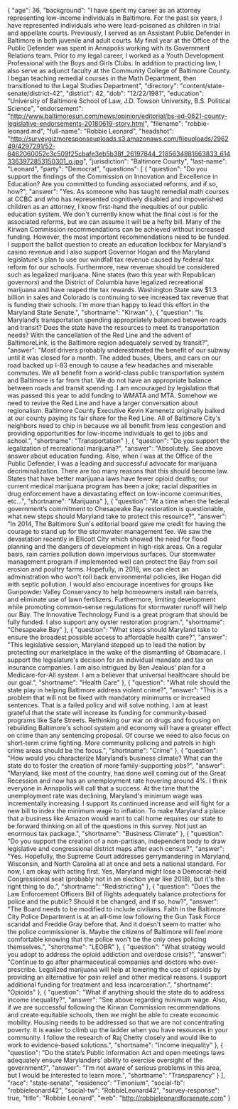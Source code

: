 {
  "age": 36,
  "background": "I have spent my career as an attorney representing low-income individuals in Baltimore. For the past six years, I have represented individuals who were lead-poisoned as children in trial and appellate courts. Previously, I served as an Assistant Public Defender in Baltimore in both juvenile and adult courts. My final year at the Office of the Public Defender was spent in Annapolis working with its Government Relations team. Prior to my legal career, I worked as a Youth Development Professional with the Boys and Girls Clubs.  In addition to practicing law, I also serve as adjunct faculty at the Community College of Baltimore County. I began teaching remedial courses in the Math Department, then transitioned to the Legal Studies Department",
  "directory": "content/state-senate/district-42",
  "district": 42,
  "dob": "12/22/1981",
  "education": "University of Baltimore School of Law, J.D. Towson University, B.S. Political Science",
  "endorsement": "http://www.baltimoresun.com/news/opinion/editorial/bs-ed-0621-county-legislative-endorsements-20180619-story.html",
  "filename": "robbie-leonard.md",
  "full-name": "Robbie Leonard",
  "headshot": "http://surveygizmoresponseuploads.s3.amazonaws.com/fileuploads/296249/4297291/52-8462060052c3c509f25cbafe3eb5b38f_26197844_2185634881663833_6143363972853150301_o.jpg",
  "jurisdiction": "Baltimore County",
  "last-name": "Leonard",
  "party": "Democrat",
  "questions": [
    {
      "question": "Do you support the findings of the Commission on Innovation and Excellence in Education? Are you committed to funding associated reforms, and if so, how?",
      "answer": "Yes. As someone who has taught remedial math courses at CCBC and who has represented cognitively disabled and impoverished children as an attorney, I know first-hand the inequities of our public education system. We don't currently know what the final cost is for the associated reforms, but we can assume it will be a hefty bill. Many of the Kirwan Commission recommendations can be achieved without increased funding. However, the most important recommendations need to be funded. I support the ballot question to create an education lockbox for Maryland's casino revenue and I also support Governor Hogan and the Maryland legislature's plan to use our windfall tax revenue caused by federal tax reform for our schools. Furthermore, new revenue should be considered such as legalized marijuana. Nine states (two this year with Republican governors) and the District of Columbia have legalized recreational marijuana and have reaped the tax rewards. Washington State saw $1.3 billion in sales and Colorado is continuing to see increased tax revenue that is funding their schools. I'm more than happy to lead this effort in the Maryland State Senate.",
      "shortname": "Kirwan"
    },
    {
      "question": "Is Maryland’s transportation spending appropriately balanced between roads and transit? Does the state have the resources to meet its transportation needs? With the cancellation of the Red Line and the advent of BaltimoreLink, is the Baltimore region adequately served by transit?",
      "answer": "Most drivers probably underestimated the benefit of our subway until it was closed for a month. The added buses, Ubers, and cars on our road backed up I-83 enough to cause a few headaches and miserable commutes. We all benefit from a world-class public transportation system and Baltimore is far from that. We do not have an appropriate balance between roads and transit spending. I am encouraged by legislation that was passed this year to add funding to WMATA and MTA. Somehow we need to revive the Red Line and have a larger conversation about regionalism. Baltimore County Executive Kevin Kamenetz originally balked at our county paying its fair share for the Red Line. All of Baltimore City's neighbors need to chip in because we all benefit from less congestion and providing opportunities for low-income individuals to get to jobs and school.",
      "shortname": "Transportation"
    },
    {
      "question": "Do you support the legalization of recreational marijuana?",
      "answer": "Absolutely. See above answer about education funding. Also, when I was at the Office of the Public Defender, I was a leading and successful advocate for marijuana decriminalization. There are too many reasons that this should become law. States that have better marijuana laws have fewer opioid deaths; our current medical marijuana program has been a joke; racial disparities in drug enforcement have a devastating effect on low-income communities, etc…",
      "shortname": "Marijuana"
    },
    {
      "question": "At a time when the federal government’s commitment to Chesapeake Bay restoration is questionable, what new steps should Maryland take to protect this resource?",
      "answer": "In 2014, The Baltimore Sun's editorial board gave me credit for having the courage to stand up for the stormwater management fee. We saw the devastation recently in Ellicott City which showed the need for flood planning and the dangers of development in high-risk areas. On a regular basis, rain carries pollution down impervious surfaces. Our stormwater management program if implemented well can protect the Bay from soil erosion and poultry farms. Hopefully, in 2018, we can elect an administration who won't roll back environmental policies, like Hogan did with septic pollution. I would also encourage incentives for groups like Gunpowder Valley Conservancy to help homeowners install rain barrels, and eliminate use of lawn fertilizers. Furthermore, limiting development while promoting common-sense regulations for stormwater runoff will help our Bay. The Innovative Technology Fund is a great program that should be fully funded. I also support any oyster restoration program.",
      "shortname": "Chesapeake Bay"
    },
    {
      "question": "What steps should Maryland take to ensure the broadest possible access to affordable health care?",
      "answer": "This legislative session, Maryland stepped up to lead the nation by protecting our marketplace in the wake of the dismantling of Obamacare. I support the legislature's decision for an individual mandate and tax on insurance companies. I am also intrigued by Ben Jealous' plan for a Medicare-for-All system. I am a believer that universal healthcare should be our goal.",
      "shortname": "Health Care"
    },
    {
      "question": "What role should the state play in helping Baltimore address violent crime?",
      "answer": "This is a problem that will not be fixed with mandatory minimums or increased sentences. That is a failed policy and will solve nothing. I am at least grateful that the state will increase its funding for community-based programs like Safe Streets. Rethinking our war on drugs and focusing on rebuilding Baltimore's school system and economy will have a greater effect on crime than any sentencing proposal. Of course we need to also focus on short-term crime fighting. More community policing and patrols in high crime areas should be the focus.",
      "shortname": "Crime"
    },
    {
      "question": "How would you characterize Maryland’s business climate? What can the state do to foster the creation of more family-supporting jobs?",
      "answer": "Maryland, like most of the country, has done well coming out of the Great Recession and now has an unemployment rate hovering around 4%. I think everyone in Annapolis will call that a success. At the time that the unemployment rate was declining, Maryland's minimum wage was incrementally increasing. I support its continued increase and will fight for a new bill to index the minimum wage to inflation. To make Maryland a place that a business like Amazon would want to call home requires our state to be forward thinking on all of the questions in this survey. Not just an enormous tax package.",
      "shortname": "Business Climate"
    },
    {
      "question": "Do you support the creation of a non-partisan, independent body to draw legislative and congressional district maps after each census?",
      "answer": "Yes. Hopefully, the Supreme Court addresses gerrymandering in Maryland, Wisconsin, and North Carolina all at once and sets a national standard. For now, I am okay with acting first. Yes, Maryland might lose a Democrat-held Congressional seat (probably not in an election year like 2018), but it's the right thing to do.",
      "shortname": "Redistricting"
    },
    {
      "question": "Does the Law Enforcement Officers Bill of Rights adequately balance protections for police and the public? Should it be changed, and if so, how?",
      "answer": "The Board needs to be modified to include civilians. Faith in the Baltimore City Police Department is at an all-time low following the Gun Task Force scandal and Freddie Gray before that. And it doesn't seem to matter who the police commissioner is. Maybe the citizens of Baltimore will feel more comfortable knowing that the police won't be the only ones policing themselves.",
      "shortname": "LEOBR"
    },
    {
      "question": "What strategy would you adopt to address the opioid addiction and overdose crisis?",
      "answer": "Continue to go after pharmaceutical companies and doctors who over-prescribe. Legalized marijuana will help at lowering the use of opioids by providing an alternative for pain relief and other medical reasons. I support additional funding for treatment and less incarceration.",
      "shortname": "Opioids"
    },
    {
      "question": "What if anything should the state do to address income inequality?",
      "answer": "See above regarding minimum wage. Also, if we are successful following the Kirwan Commission recommendations and create equitable schools, then we might be able to create economic mobility. Housing needs to be addressed so that we are not concentrating poverty. It is easier to climb up the ladder when you have resources in your community.  I follow the research of Raj Chetty closely and would like to work to evidence-based solutions.",
      "shortname": "Income inequality"
    },
    {
      "question": "Do the state’s Public Information Act and open meetings laws adequately ensure Marylanders’ ability to exercise oversight of the government?",
      "answer": "I'm not aware of serious problems in this area, but I would be interested to learn more.",
      "shortname": "Transparency"
    }
  ],
  "race": "state-senate",
  "residence": "Timonium",
  "social-fb": "robbieleonard42",
  "social-tw": "RobbieLeonard42",
  "survey-response": true,
  "title": "Robbie Leonard",
  "web": "http://robbieleonardforsenate.com"
}
